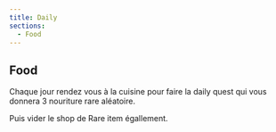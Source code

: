 ```yaml
---
title: Daily
sections:
  - Food
---
```


## Food

<p>Chaque jour rendez vous à la cuisine pour faire la daily quest qui vous donnera 3 nouriture rare aléatoire.</p>

<p>Puis vider le shop de Rare item égallement.</p>


